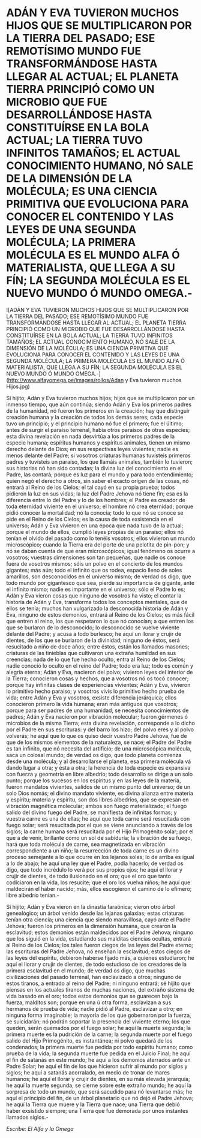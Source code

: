 # ADÁN Y EVA TUVIERON MUCHOS HIJOS QUE SE MULTIPLICARON POR LA TIERRA DEL PASADO; ESE REMOTÍSIMO MUNDO FUE TRANSFORMÁNDOSE HASTA LLEGAR AL ACTUAL; EL PLANETA TIERRA PRINCIPIÓ COMO UN MICROBIO QUE FUE DESARROLLÁNDOSE HASTA CONSTITUÍRSE EN LA BOLA ACTUAL; LA TIERRA TUVO INFINITOS TAMAÑOS; EL ACTUAL CONOCIMIENTO HUMANO, NÓ SALE DE LA DIMENSIÓN DE LA MOLÉCULA; ES UNA CIENCIA PRIMITIVA QUE EVOLUCIONA PARA CONOCER EL CONTENIDO Y LAS LEYES DE UNA SEGUNDA MOLÉCULA; LA PRIMERA MOLÉCULA ES EL MUNDO ALFA Ó MATERIALISTA, QUE LLEGA A SU FÍN; LA SEGUNDA MOLÉCULA ES EL NUEVO MUNDO Ó MUNDO OMEGA.-

![ADÁN Y EVA TUVIERON MUCHOS HIJOS QUE SE MULTIPLICARON POR LA TIERRA DEL PASADO; ESE REMOTÍSIMO MUNDO FUE TRANSFORMÁNDOSE HASTA LLEGAR AL ACTUAL; EL PLANETA TIERRA PRINCIPIÓ COMO UN MICROBIO QUE FUE DESARROLLÁNDOSE HASTA CONSTITUÍRSE EN LA BOLA ACTUAL; LA TIERRA TUVO INFINITOS TAMAÑOS; EL ACTUAL CONOCIMIENTO HUMANO, NÓ SALE DE LA DIMENSIÓN DE LA MOLÉCULA; ES UNA CIENCIA PRIMITIVA QUE EVOLUCIONA PARA CONOCER EL CONTENIDO Y LAS LEYES DE UNA SEGUNDA MOLÉCULA; LA PRIMERA MOLÉCULA ES EL MUNDO ALFA Ó MATERIALISTA, QUE LLEGA A SU FÍN; LA SEGUNDA MOLÉCULA ES EL NUEVO MUNDO Ó MUNDO OMEGA.-](http://www.alfayomega.pe/images/rollos/Adan y Eva tuvieron muchos Hijos.jpg)

Sí hijito; Adán y Eva tuvieron muchos hijos; hijos que se multiplicaron por un inmenso tiempo, que aún continúa; siendo Adán y Eva los primeros padres de la humanidad, nó fueron los primeros en la creación; hay que distinguir creación humana y la creación de todos los demás seres; cada especie tuvo un principio; y el principio humano nó fue el primero; fue el último; antes de surgir el paraíso terrenal, había otros paraísos de otras especies; esta divina revelación en nada desvirtúa a los primeros padres de la especie humana; espíritus humanos y espíritus animales, tienen un mismo derecho delante de Dios; en sus respectivas leyes vivientes; nadie es menos delante del Padre; si vosotros criaturas humanas tuvísteis primeros padres y tuvísteis un paraíso, los que llamáis animales, también lo tuvieron; sus historias nó han sido contadas; la divina luz del conocimiento en el Padre, las contará; porque es luz para el mundo y para todo entendimiento; quien negó el derecho a otros, sin saber el exacto orígen de las cosas, nó entrará al Reino de los Cielos; el tal cayó en su propia prueba; todos pidieron la luz en sus vidas; la luz del Padre Jehova nó tiene fín; esa es la diferencia entre lo del Padre y lo de los hombres; el Padre es creador de toda eternidad viviente en el universo; el hombre nó crea eternidad; porque pidió conocer la mortalidad; nó la conocía; todo lo que nó se conoce se pide en el Reino de los Cielos; es la causa de toda exsistencia en el universo; Adán y Eva vivieron en una época que nada tuvo de la actual; porque el mundo de ellos, cumplió leyes propias de un paraíso; ellos nó tenían el olvido del pasado como lo tenéis vosotros; ellos vivieron un mundo microscópico; cuando la Tierra era del porte de una pelotita de pin-pon; y nó se daban cuenta de que eran microscópicos; igual fenómeno os ocurre a vosotros; vuestras dimensiones son tan pequeñas, que nadie os conoce fuera de vosotros mismos; sóis un polvo en el concierto de los mundos gigantes; más aún; todo el infinito que os rodea, espacio lleno de soles amarillos, son desconocidos en el universo mismo; de verdad os digo, que todo mundo por gigantesco que sea, pierde su importancia de gigante, ante el infinito mismo; nadie es importante en el universo; sólo el Padre lo es; Adán y Eva vieron cosas que ninguno de vosotros ha visto; el contar la historia de Adán y Eva, transforma todos los conceptos mentales, que de ellos se tenía; muchos han vulgarizado la desconocida historia de Adán y Eva, ninguno de estos demonios, entrará al Reino de los Cielos; es más fácil que entren al reino, los que respetaron lo que nó conocían; a que entren los que se burlaron de lo desconocido; lo desconocido se vuelve viviente delante del Padre; y acusa a todo burlesco; he aquí un llorar y crujir de dientes, de los que se burlaron de la divinidad; ninguno de éstos, será resucitado a niño de doce años; entre éstos, están los llamados masones; criaturas de las tinieblas que cultivaron una extraña humildad en sus creencias; nada de lo que fue hecho oculto, entra al Reino de los Cielos; nadie conoció lo oculto en el reino del Padre; todo era luz; todo es común y alegría eterna; Adán y Eva, nacieron del polvo; vivieron leyes del interior de la Tierra; conocieron cosas y hechos, que a vosotros nó os tocó conocer; porque hay infinitas clases de experiencias vivientes; Adán y Eva, vivieron lo primitivo hecho paraíso; y vosotros vivís lo primitivo hecho prueba de vida; entre Adán y Eva y vosotros, exsiste diferencia jerárquica; ellos conocieron primero la vida humana; eran más antiguos que vosotros; porque para ser padres de una humanidad, se necesita conocimientos de padres; Adán y Eva nacieron por vibración molecular; fueron gérmenes ó microbios de la misma Tierra; esta divina revelación, corresponde a lo dicho por el Padre en sus escrituras: y del barro los hizo; del polvo eres y al polvo volverás; he aquí que lo que os quiso decir vuestro Padre Jehova, fue de que de los mismos elementos de la naturaleza, se nace; el Padre del Padre es tan infinito, que nó necesita del artificio; de una microscópica molécula, saca un colosal mundo; de verdad os digo, que todo planeta comienza desde una molécula; y al desarrollarse el planeta, esa primera molécula vá dando lugar a otra; y ésta a otra; la herencia de toda especie es expansiva con fuerza y geometría en libre albedrío; todo desarrollo se dirige a un solo punto; porque los sucesos en los espíritus y en las leyes de la materia, fueron mandatos vivientes, salidos de un mismo punto del universo; de un solo Dios nomás; el divino mandato viviente, es divina alianza entre materia y espíritu; materia y espíritu, son dos libres albedríos, que se expresan en vibración magnética molecular; ambos son fuego materializado; el fuego salido del divino fuego del Padre, se manifiesta de infinitas formas; y vuestra carne es una de ellas; he aquí que toda carne será resucitada con fuego solar; será resucitada por el que se viene anunciando a través de los siglos; la carne humana será resucitada por el Hijo Primogénito solar; por el que a de venir, brillante como un sol de sabiduría; la vibración de su fuego, hará que toda molécula de carne, sea magnetizada en vibración correspondiente a un niño; la resurrección de toda carne es un divino proceso semejante a lo que ocurre en los lejanos soles; lo de arriba es igual a lo de abajo; he aquí una ley que el Padre, podía hacerlo; de verdad os digo, que todo incrédulo lo verá por sus propios ojos; he aquí el llorar y crujir de dientes, de todo ilusionado en el oro; que el oro que tanto codiciaron en la vida, los resucite; que el oro los vuelva niños; he aquí que maldecirán el haber nacido; más, ellos escogieron el camino de lo efímero; libre albedrío tenían.-

Sí hijito; Adán y Eva vieron en la dinastía faraónica; vieron otro árbol genealógico; un árbol venido desde las lejanas galaxias; estas criaturas tenían otra ciencia; una ciencia que siendo maravillosa, cayó ante el Padre Jehova; fueron los primeros en la dimensión humana, que crearon la esclavitud; estos demonios están maldecidos por el Padre Jehova; ninguno que los siguió en la vida, estudiando sus malditas ciencias ocultas, entrará al Reino de los Cielos; los tales fueron ciegos de las leyes del Padre eterno; las escrituras del Padre Jehova, nó enseñan la esclavitud; estos ciegos de las leyes del espíritu, debieron haberse fijado más, a quienes estudiaron; he aquí el llorar y crujir de dientes, de todo estudioso de los creadores de la primera esclavitud en el mundo; de verdad os digo, que muchas civilizaciones del pasado terrenal, han esclavizado a otros; ninguno de estos tiranos, a entrado al reino del Padre; ni ninguno entrará; sé hijito que piensas en los actuales tiranos de muchas naciones, del extraño sistema de vida basado en el oro; todos estos demonios que se guarecen bajo la fuerza, malditos son; porque en una ú otra forma, esclavizan a sus hermanos de prueba de vida; nadie pidió al Padre, esclavizar a otro; en ninguna forma imaginable; la mayoría de los que gobernaron por la fuerza, se suicidarán; nó podrán soportar la presencia del viviente eterno; los que queden, serán quemados por el fuego solar; he aquí la muerte segunda; la primera muerte es la pudrición de la carne; la segunda muerte por el fuego salido del Hijo Primogénito, es instantánea; ni polvo quedará de los condenados; la primera muerte fue pedida por todo espíritu humano; como prueba de la vida; la segunda muerte fue pedida en el Juicio Final; he aquí el fín de satanás en este mundo; he aquí a los demonios aterrados ante un Padre Solar; he aquí el fín de los que hicieron sufrir al mundo por siglos y siglos; he aquí a satanás acorralado, en medio de tronar de mares humanos; he aquí el llorar y crujir de dientes, en su más elevada jerarquía; he aquí la muerte segunda, se cierne sobre este extraño mundo; he aquí la sorpresa de todo un mundo, que será sacudido para nó levantarse más; he aquí el principio del fín, de un árbol planetario que nó dejó el Padre Jehova; he aquí la Tierra que muere y la Tierra que nace; una Tierra que debió haber exsistido siempre; una Tierra que fue demorada por unos instantes llamados siglos.-

*Escribe: El Alfa y la Omega*
